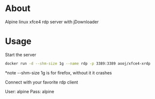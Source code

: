 # About

Alpine linux xfce4 rdp server with jDownloader

# Usage

Start the server
```bash
docker run -d --shm-size 1g --name rdp -p 3389:3389 aooj/xfce4-xrdp
```

*note --shm-size 1g is for firefox, without it it crashes

Connect with your favorite rdp client

User: alpine
Pass: alpine
